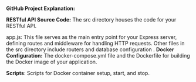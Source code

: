 **GitHub Project Explanation:**

**RESTful API Source Code:** The src directory houses the code for your RESTful API.

app.js: This file serves as the main entry point for your Express server, defining routes and middleware for handling HTTP requests.
Other files in the src directory  include routers and database configuration .
**Docker Configuration:** The docker-compose.yml file and the Dockerfile for building the Docker image of your application.

**Scripts**: Scripts for Docker container setup, start, and stop.

